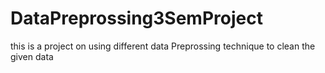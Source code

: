 # DataPreprossing3SemProject
this is a project on using different data Preprossing technique to clean the given data
